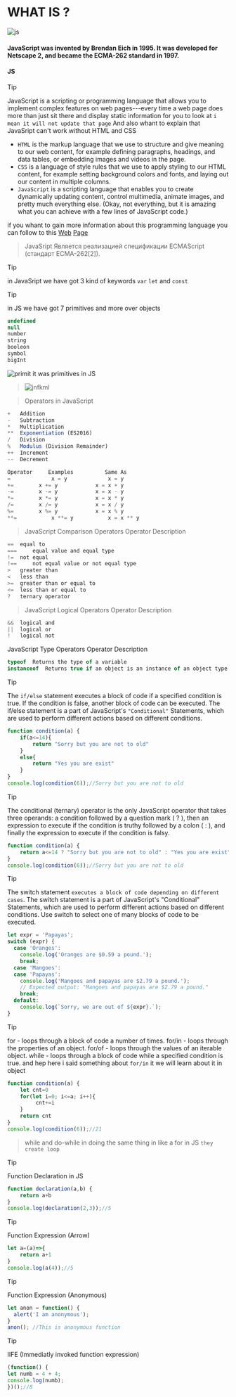 # WHAT IS ?
![js](./jss.jpg)



#### JavaScript was invented by Brendan Eich in 1995. It was developed for Netscape 2, and became the ECMA-262 standard in 1997.


#### JS
>[!TIP]
>JavaScript is a scripting or programming language that allows you to implement complex features on web pages---every time a web page does more than just sit there and display static information for you to look at `i mean it will not update that page` And also whant to explain that JavaSript can't work without HTML and CSS 

* `HTML` is the markup language that we use to structure and give meaning to our web content, for example defining paragraphs, headings, and data tables, or embedding images and videos in the page.
* `CSS` is a language of style rules that we use to apply styling to our HTML content, for example setting background colors and fonts, and laying out our content in multiple columns.
* `JavaScript` is a scripting language that enables you to create dynamically updating content, control multimedia, animate images, and pretty much everything else. (Okay, not everything, but it is amazing what you can achieve with a few lines of JavaScript code.)

if you whant to gain more information about this programming language you can follow to this <a href="https://developer.mozilla.org/en-US/docs/Learn/JavaScript/First_steps/What_is_JavaScript">Web</a> <a href="https://developer.mozilla.org/en-US/docs/Learn/JavaScript/First_steps/What_is_JavaScript">Page</a>

>JavaSript Является реализацией спецификации ECMAScript (стандарт ECMA-262[2]).      

>[!TIP]
> in JavaSript we have got 3 kind of keywords
`var` `let` and `const`



>[!TIP]

in JS we have got 7 primitives and more over objects
```js
undefined
null
number
string
booleon
symbol
bigInt
```
![primit](./primitives)
it was primitives in JS 
>![jnfkml](./primitveandobject.png)

>Operators in JavaScript
``` js
+ 	Addition
- 	Subtraction
* 	Multiplication
** 	Exponentiation (ES2016)
/ 	Division
% 	Modulus (Division Remainder)
++ 	Increment
-- 	Decrement
```
```js
Operator     Examples          Same As
=             x = y 	        x = y
+= 	      x += y 	        x = x + y
-= 	      x -= y 	        x = x - y
*= 	      x *= y 	        x = x * y
/= 	      x /= y 	        x = x / y
%= 	      x %= y 	        x = x % y
**= 	      x **= y 	        x = x ** y
```

>JavaScript Comparison Operators
Operator 	Description
``` js
== 	equal to
=== 	equal value and equal type
!= 	not equal
!== 	not equal value or not equal type
> 	greater than
< 	less than
>= 	greater than or equal to
<= 	less than or equal to
? 	ternary operator
```

>JavaScript Logical Operators
Operator 	Description

``` js
&& 	logical and
|| 	logical or
! 	logical not
```

>
JavaScript Type Operators
Operator 	Description
``` js
typeof 	Returns the type of a variable
instanceof 	Returns true if an object is an instance of an object type
```


>[!TIP]
>The `if/else` statement executes a block of code if a specified condition is true. If the condition is false, another block of code can be executed. The if/else statement is a part of JavaScript's `"Conditional"` Statements, which are used to perform different actions based on different conditions.


```js
function condition(a) {
    if(a<=14){
        return "Sorry but you are not to old"
    }
    else{
        return "Yes you are exist"
    }
}
console.log(condition(6));//Sorry but you are not to old
```

>[!TIP]
>The conditional (ternary) operator is the only JavaScript operator that takes three operands: a condition followed by a question mark ( ? ), then an expression to execute if the condition is truthy followed by a colon ( : ), and finally the expression to execute if the condition is falsy.

``` js
function condition(a) {
    return a<=14 ? "Sorry but you are not to old" : "Yes you are exist"
}
console.log(condition(6));//Sorry but you are not to old
```

>[!TIP]
>The switch statement `executes a block of code depending on different cases`. The switch statement is a part of JavaScript's "Conditional" Statements, which are used to perform different actions based on different conditions. Use switch to select one of many blocks of code to be executed.

``` js
let expr = 'Papayas';
switch (expr) {
  case 'Oranges':
    console.log('Oranges are $0.59 a pound.');
    break;
  case 'Mangoes':
  case 'Papayas':
    console.log('Mangoes and papayas are $2.79 a pound.');
    // Expected output: "Mangoes and papayas are $2.79 a pound."
    break;
  default:
    console.log(`Sorry, we are out of ${expr}.`);
}
```

>[!TIP]
>for - loops through a block of code a number of times. for/in - loops through the properties of an object. for/of - loops through the values of an iterable object. while - loops through a block of code while a specified condition is true.
and hep here i said something about `for/in` it we will learn about it in object


```js
function condition(a) {
    let cnt=0
    for(let i=0; i<=a; i++){
         cnt+=i
    }
    return cnt
}
console.log(condition(6));//21
```

>while and do-while in doing the same thing in like a for in JS `they create loop`

>[!TIP]
>Function Declaration in JS
``` js
function declaration(a,b) {
    return a+b
}
console.log(declaration(2,3));//5
```

>[!TIP]
>Function Expression (Arrow)
``` js
let a=(a)=>{
    return a+1
}
console.log(a(4));//5
```

>[!TIP]
>Function Expression (Anonymous)
``` js
let anon = function() {
  alert('I am anonymous');
}
anon(); //This is anonymous function
```
>[!TIP]
>IIFE (Immediatly invoked function expression)
``` js
(function() {
let numb = 4 + 4;
console.log(numb);
})();//8
```
